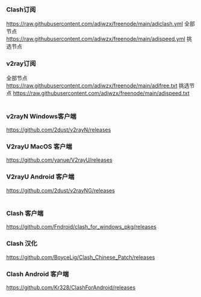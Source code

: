 ### Clash订阅
 https://raw.githubusercontent.com/adiwzx/freenode/main/adiclash.yml 全部节点 
 https://raw.githubusercontent.com/adiwzx/freenode/main/adispeed.yml 挑选节点 

### v2ray订阅
  全部节点 https://raw.githubusercontent.com/adiwzx/freenode/main/adifree.txt 
  挑选节点 https://raw.githubusercontent.com/adiwzx/freenode/main/adispeed.txt 
#
### v2rayN Windows客户端
 https://github.com/2dust/v2rayN/releases
### V2rayU MacOS 客户端
 https://github.com/yanue/V2rayU/releases
### V2rayU Android 客户端
 https://github.com/2dust/v2rayNG/releases
#
### Clash 客户端
 https://github.com/Fndroid/clash_for_windows_pkg/releases
### Clash 汉化
 https://github.com/BoyceLig/Clash_Chinese_Patch/releases
### Clash Android 客户端
 https://github.com/Kr328/ClashForAndroid/releases
